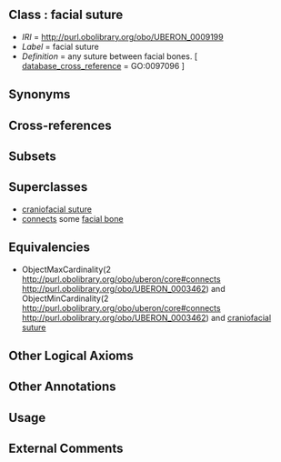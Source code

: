 
## Class : facial suture

 * *IRI* = http://purl.obolibrary.org/obo/UBERON_0009199
 * *Label* = facial suture
 * *Definition* = any suture between facial bones. [ [database_cross_reference](../../ef/oboInOwl#hasDbXref.md) = GO:0097096 ]

## Synonyms


## Cross-references


## Subsets


## Superclasses

 * [craniofacial suture](../../UBERON/98/UBERON_0009198.md)
 * [connects](../../ts/core#connects.md) some [facial bone](../../UBERON/62/UBERON_0003462.md)

## Equivalencies

 * ObjectMaxCardinality(2 <http://purl.obolibrary.org/obo/uberon/core#connects> <http://purl.obolibrary.org/obo/UBERON_0003462>) and ObjectMinCardinality(2 <http://purl.obolibrary.org/obo/uberon/core#connects> <http://purl.obolibrary.org/obo/UBERON_0003462>) and [craniofacial suture](../../UBERON/98/UBERON_0009198.md)

## Other Logical Axioms


## Other Annotations


## Usage


## External Comments

